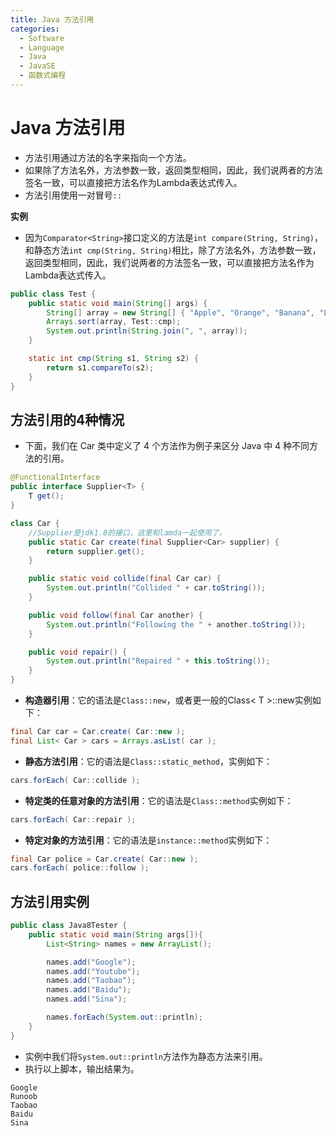```yaml
---
title: Java 方法引用
categories:
  - Software
  - Language
  - Java
  - JavaSE
  - 函数式编程
---
```

# Java 方法引用

- 方法引用通过方法的名字来指向一个方法。
- 如果除了方法名外，方法参数一致，返回类型相同，因此，我们说两者的方法签名一致，可以直接把方法名作为Lambda表达式传入。
- 方法引用使用一对冒号`::`

**实例**

- 因为`Comparator<String>`接口定义的方法是`int compare(String, String)`，和静态方法`int cmp(String, String)`相比，除了方法名外，方法参数一致，返回类型相同，因此，我们说两者的方法签名一致，可以直接把方法名作为Lambda表达式传入。

```java
public class Test {
    public static void main(String[] args) {
        String[] array = new String[] { "Apple", "Orange", "Banana", "Lemon" };
        Arrays.sort(array, Test::cmp);
        System.out.println(String.join(", ", array));
    }

    static int cmp(String s1, String s2) {
        return s1.compareTo(s2);
    }
}
```

## 方法引用的4种情况

- 下面，我们在 Car 类中定义了 4 个方法作为例子来区分 Java 中 4 种不同方法的引用。

```java
@FunctionalInterface
public interface Supplier<T> {
    T get();
}

class Car {
    //Supplier是jdk1.8的接口，这里和lamda一起使用了。
    public static Car create(final Supplier<Car> supplier) {
        return supplier.get();
    }

    public static void collide(final Car car) {
        System.out.println("Collided " + car.toString());
    }

    public void follow(final Car another) {
        System.out.println("Following the " + another.toString());
    }

    public void repair() {
        System.out.println("Repaired " + this.toString());
    }
}
```

- **构造器引用**：它的语法是`Class::new`，或者更一般的Class< T >::new实例如下：

```java
final Car car = Car.create( Car::new );
final List< Car > cars = Arrays.asList( car );
```

- **静态方法引用**：它的语法是`Class::static_method`，实例如下：

```java
cars.forEach( Car::collide );
```

- **特定类的任意对象的方法引用**：它的语法是`Class::method`实例如下：

```java
cars.forEach( Car::repair );
```

- **特定对象的方法引用**：它的语法是`instance::method`实例如下：

```java
final Car police = Car.create( Car::new );
cars.forEach( police::follow );
```

## 方法引用实例

```java
public class Java8Tester {
    public static void main(String args[]){
        List<String> names = new ArrayList();

        names.add("Google");
        names.add("Youtube");
        names.add("Taobao");
        names.add("Baidu");
        names.add("Sina");

        names.forEach(System.out::println);
    }
}
```

- 实例中我们将`System.out::println`方法作为静态方法来引用。
- 执行以上脚本，输出结果为。

```
Google
Runoob
Taobao
Baidu
Sina
```